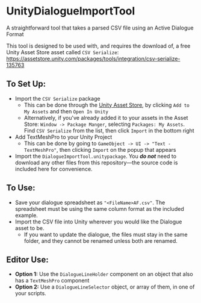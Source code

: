 # UnityDialogueImportTool
A straightforward tool that takes a parsed CSV file using an Active Dialogue Format

This tool is designed to be used with, and requires the download of, a free Unity Asset Store asset called `CSV Serialize`:
    https://assetstore.unity.com/packages/tools/integration/csv-serialize-135763
    
## To Set Up:
- Import the `CSV Serialize` package
    - This can be done through the [Unity Asset Store](https://assetstore.unity.com/packages/tools/integration/csv-serialize-135763), by clicking `Add to My Assets` and then `Open In Unity`
    - Alternatively, if you've already added it to your assets in the Asset Store: `Window -> Package Manger`, selecting `Packages: My Assets`. Find `CSV Serialize` from the list, then click `Import` in the bottom right
- Add TextMeshPro to your Unity Project
    - This can be done by going to `GameObject -> UI -> "Text - TextMeshPro"`, then clicking `Import` on the popup that appears
- Import the `DialogueImportTool.unitypackage`. You _**do not**_ need to download any other files from this repository—the source code is included here for convenience.

## To Use:
- Save your dialogue spreadsheet as `"<FileName>AF.csv"`. The spreadsheet must be using the same column format as the included example.
- Import the CSV file into Unity wherever you would like the Dialogue asset to be.
    - If you want to update the dialogue, the files must stay in the same folder, and they cannot be renamed unless both are renamed.

## Editor Use:
- **Option 1:** Use the `DialogueLineHolder` component on an object that also has a `TextMeshPro` component
- **Option 2:** Use a `DialogueLineSelector` object, or array of them, in one of your scripts.
